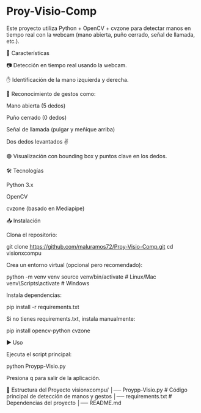 # Proy-Visio-Comp
Este proyecto utiliza Python + OpenCV + cvzone para detectar manos en tiempo real con la webcam  (mano abierta, puño cerrado, señal de llamada, etc.).

📌 Características

📷 Detección en tiempo real usando la webcam.

✋ Identificación de la mano izquierda y derecha.

🤙 Reconocimiento de gestos como:

Mano abierta (5 dedos)

Puño cerrado (0 dedos)

Señal de llamada (pulgar y meñique arriba)

Dos dedos levantados ✌️

🟢 Visualización con bounding box y puntos clave en los dedos.

🛠️ Tecnologías

Python 3.x

OpenCV

cvzone
 (basado en Mediapipe)

 📥 Instalación

Clona el repositorio:

git clone https://github.com/maluramos72/Proy-Visio-Comp.git
cd visionxcompu


Crea un entorno virtual (opcional pero recomendado):

python -m venv venv
source venv/bin/activate   # Linux/Mac
venv\Scripts\activate      # Windows


Instala dependencias:

pip install -r requirements.txt


Si no tienes requirements.txt, instala manualmente:

pip install opencv-python cvzone

▶️ Uso

Ejecuta el script principal:

python Proypp-Visio.py


Presiona q para salir de la aplicación.

📂 Estructura del Proyecto
visionxcompu/
│── Proypp-Visio.py     # Código principal de detección de manos y gestos
│── requirements.txt     # Dependencias del proyecto
│── README.md     
